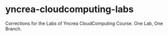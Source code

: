 # yncrea-cloudcomputing-labs
Corrections for the Labs of Yncrea CloudComputing Course. One Lab, One Branch.
